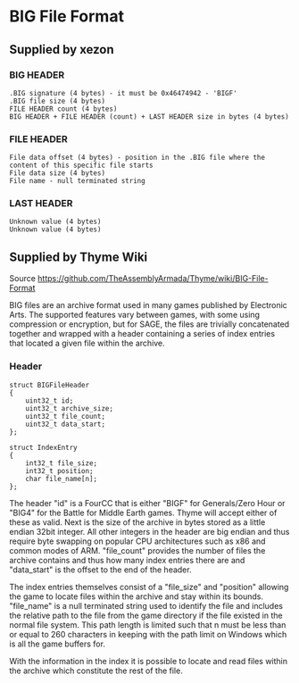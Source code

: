 # BIG File Format

## Supplied by xezon

### BIG HEADER
```
.BIG signature (4 bytes) - it must be 0x46474942 - 'BIGF'
.BIG file size (4 bytes)
FILE HEADER count (4 bytes)
BIG HEADER + FILE HEADER (count) + LAST HEADER size in bytes (4 bytes)
```

### FILE HEADER
```
File data offset (4 bytes) - position in the .BIG file where the content of this specific file starts
File data size (4 bytes)
File name - null terminated string
```

### LAST HEADER
```
Unknown value (4 bytes)
Unknown value (4 bytes)
```

## Supplied by Thyme Wiki

Source
https://github.com/TheAssemblyArmada/Thyme/wiki/BIG-File-Format

BIG files are an archive format used in many games published by Electronic Arts.
The supported features vary between games, with some using compression or encryption, but for SAGE, the files are trivially concatenated together and wrapped with a header containing a series of index entries that located a given file within the archive.

### Header
```
struct BIGFileHeader
{
    uint32_t id;
    uint32_t archive_size;
    uint32_t file_count;
    uint32_t data_start;
};

struct IndexEntry
{
    int32_t file_size;
    int32_t position;
    char file_name[n];
};
```

The header "id" is a FourCC that is either "BIGF" for Generals/Zero Hour or "BIG4" for the Battle for Middle Earth games. Thyme will accept either of these as valid. Next is the size of the archive in bytes stored as a little endian 32bit integer.
All other integers in the header are big endian and thus require byte swapping on popular CPU architectures such as x86 and common modes of ARM. "file_count" provides the number of files the archive contains and thus how many index entries there are and "data_start" is the offset to the end of the header.

The index entries themselves consist of a "file_size" and "position" allowing the game to locate files within the archive and stay within its bounds.
"file_name" is a null terminated string used to identify the file and includes the relative path to the file from the game directory if the file existed in the normal file system. This path length is limited such that n must be less than or equal to 260 characters in keeping with the path limit on Windows which is all the game buffers for.

With the information in the index it is possible to locate and read files within the archive which constitute the rest of the file.